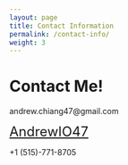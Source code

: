```yaml
---
layout: page
title: Contact Information
permalink: /contact-info/
weight: 3
---
```


# **Contact Me!**

<div class="email-container">
  <i class="fas fa-envelope fa-3x"></i> <!-- Email icon -->
  <p class="email">andrew.chiang47@gmail.com</p>
</div>
<link rel="stylesheet" href="_sass/_contact-me.scss">


<i class="fab fa-github fa-4x"></i> <!-- GitHub icon -->
<a href="https://github.com/AndrewIO47" style="font-size: 24px;">
  AndrewIO47 <!-- Your GitHub username -->
</a>


<i class="fas fa-phone fa-3x"></i> <!-- Phone icon -->
+1 (515)-771-8705


